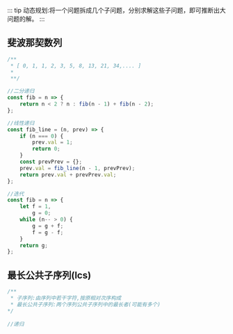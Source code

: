::: tip
动态规划:将一个问题拆成几个子问题，分别求解这些子问题，即可推断出大问题的解。
:::

## 斐波那契数列

```js
/**
 * [ 0, 1, 1, 2, 3, 5, 8, 13, 21, 34,.... ]
 * 
 **/

//二分递归
const fib = n => {
    return n < 2 ? n : fib(n - 1) + fib(n - 2);
};

//线性递归
const fib_line = (n, prev) => {
    if (n === 0) {
        prev.val = 1;
        return 0;
    }
    const prevPrev = {};
    prev.val = fib_line(n - 1, prevPrev);
    return prev.val + prevPrev.val;
};

//迭代
const fib = n => {
    let f = 1,
        g = 0;
    while (n-- > 0) {
        g = g + f;
        f = g - f;
    }
    return g;
};
```
## 最长公共子序列(lcs)
```js
/**
 * 子序列:由序列中若干字符,按原相对次序构成
 * 最长公共子序列:两个序列公共子序列中的最长者(可能有多个)
*/
 
//递归

```
